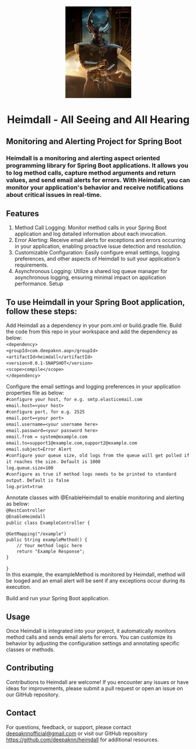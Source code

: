 <p align="center" width="100%"><img src="logo.png" width="180" height="250"></p>
<h1 align="center">Heimdall - All Seeing and All Hearing</h1>

## Monitoring and Alerting Project for Spring Boot
### Heimdall is a monitoring and alerting aspect oriented programming library for Spring Boot applications. It allows you to log method calls, capture method arguments and return values, and send email alerts for errors. With Heimdall, you can monitor your application's behavior and receive notifications about critical issues in real-time.

## Features
1. Method Call Logging: Monitor method calls in your Spring Boot application and log detailed information about each invocation.
2. Error Alerting: Receive email alerts for exceptions and errors occurring in your application, enabling proactive issue detection and resolution.
3. Customizable Configuration: Easily configure email settings, logging preferences, and other aspects of Heimdall to suit your application's requirements.
4. Asynchronous Logging: Utilize a shared log queue manager for asynchronous logging, ensuring minimal impact on application performance.
Setup

## To use Heimdall in your Spring Boot application, follow these steps:
Add Heimdall as a dependency in your pom.xml or build.gradle file. Build the code from this repo in your workspace and add the dependency as below:<br>
`<dependency>`
  <br>`<groupId>com.deepaknn.aop</groupId>`
  <br>`<artifactId>heimdall</artifactId>`
  <br>`<version>0.0.1-SNAPSHOT</version>`
  <br>`<scope>compile</scope>`
<br>`</dependency>`

Configure the email settings and logging preferences in your application properties file as below:
  <br>`#configure your host, for e.g. smtp.elasticemail.com`
  <br>`email.host=<your host>`
  <br>`#configure port, for e.g. 2525`
  <br>`email.port=<your port>`
  <br>`email.username=<your username here>`
  <br>`email.password=<your password here>`
  <br>`email.from = system@example.com`
  <br>`email.to=support1@example.com,support2@example.com`
  <br>`email.subject=Error Alert`
  <br>`#configure your queue size, old logs from the queue will get polled if it reaches the size. Default is 1000 `
  <br>`log.queue.size=100`
  <br>`#configure as true if method logs needs to be printed to standard output. Default is false`
  <br>`log.print=true` 

Annotate classes with @EnableHeimdall to enable monitoring and alerting as below:
<br>`@RestController`
<br>`@EnableHeimdall`
<br>`public class ExampleController {`

    @GetMapping("/example")
    public String exampleMethod() {
        // Your method logic here
        return "Example Response";
    }
`}`<br>
In this example, the exampleMethod is monitored by Heimdall, method will be looged and an email alert will be sent if any exceptions occur during its execution.

Build and run your Spring Boot application.

## Usage
Once Heimdall is integrated into your project, it automatically monitors method calls and sends email alerts for errors. You can customize its behavior by adjusting the configuration settings and annotating specific classes or methods.

## Contributing
Contributions to Heimdall are welcome! If you encounter any issues or have ideas for improvements, please submit a pull request or open an issue on our GitHub repository.

## Contact
For questions, feedback, or support, please contact deepaknnofficial@gmail.com or visit our GitHub repository https://github.com/deepaknn/heimdall for additional resources.
